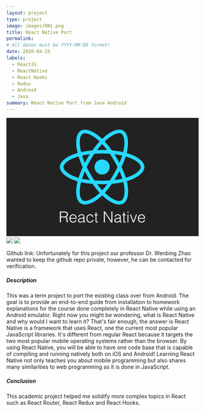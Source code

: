 ```yaml
---
layout: project
type: project
image: images/RN1.png
title: React Native Port
permalink:
# All dates must be YYYY-MM-DD format!
date: 2020-04-25
labels:
  - ReactJS
  - ReactNative
  - React Hooks
  - Redux
  - Android
  - Java
summary: React Native Port from Java Android
---
```


<div class="ui small rounded images">
  <img src="../images/RN1.png">
  <img src="../images/RN2.png">
  <img src="../images/RN3.png">
</div>

Github link: Unfortunately for this project our professor Dr. Wenbing Zhao wanted to keep the github repo private, however, he can be contacted for verification.

<h5>Description</h5>
This was a term project to port the existing class over from Android. The goal is to provide an end-to-end guide from installation to homework explanations for the course done completely in React Native while using an Android emulator.
Right now you might be wondering, what is React Native and why would I want to learn it? That's fair enough, the answer is React Native is a framework that uses React, one the current most popular JavaScript libraries. It's different from regular React because it targets the two most popular mobile operating systems rather than the browser. By using React Native, you will be able to have one code base that is capable of compiling and running natively both on iOS and Android! Learning React Native not only teaches you about mobile programming but also shares many similarities to web programming as it is done in JavaScript.
<h5>Conclusion</h5>
This academic project helped me solidify more complex topics in React such as React Router, React Redux and React Hooks.

